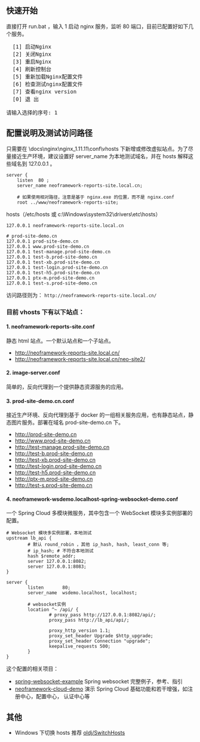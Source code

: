 
## 快速开始
直接打开 run.bat ，输入 1 启动 nginx 服务，监听 80 端口，目前已配置好如下几个服务。

<pre>
  [1] 启动Nginx
  [2] 关闭Nginx
  [3] 重启Nginx
  [4] 刷新控制台
  [5] 重新加载Nginx配置文件
  [6] 检查测试nginx配置文件
  [7] 查看nginx version
  [0] 退 出

请输入选择的序号: 1
</pre>

## 配置说明及测试访问路径
只需要在 \docs\nginx\nginx_1.11.11\conf\vhosts 下新增或修改虚拟站点。为了尽量接近生产环境，建议设置好 server_name 为本地测试域名，并在 hosts 解释这些域名到 127.0.0.1 。

```
server {
    listen  80 ;
    server_name neoframework-reports-site.local.cn;

    # 如果使用相对路径，注意是基于 nginx.exe 的位置，而不是 nginx.conf
    root ../www/neoframework-reports-site;
```

hosts（/etc/hosts 或 c:\Windows\system32\drivers\etc\hosts）
```
127.0.0.1 neoframework-reports-site.local.cn

# prod-site-demo.cn
127.0.0.1 prod-site-demo.cn
127.0.0.1 www.prod-site-demo.cn
127.0.0.1 test-manage.prod-site-demo.cn
127.0.0.1 test-b.prod-site-demo.cn
127.0.0.1 test-xb.prod-site-demo.cn
127.0.0.1 test-login.prod-site-demo.cn
127.0.0.1 test-h5.prod-site-demo.cn
127.0.0.1 ptx-m.prod-site-demo.cn
127.0.0.1 test-s.prod-site-demo.cn
```

访问路径则为： ```http://neoframework-reports-site.local.cn/```

### 目前 vhosts 下有以下站点：

#### 1. neoframework-reports-site.conf

静态 html 站点。一个默认站点和一个子站点。

* http://neoframework-reports-site.local.cn/
* http://neoframework-reports-site.local.cn/neo-site2/

#### 2. image-server.conf

简单的，反向代理到一个提供静态资源服务的应用。

#### 3. prod-site-demo.cn.conf

接近生产环境、反向代理到基于 docker 的一组相关服务应用，也有静态站点，静态图片服务。部署在域名 prod-site-demo.cn 下。

* http://prod-site-demo.cn
* http://www.prod-site-demo.cn
* http://test-manage.prod-site-demo.cn
* http://test-b.prod-site-demo.cn
* http://test-xb.prod-site-demo.cn
* http://test-login.prod-site-demo.cn
* http://test-h5.prod-site-demo.cn
* http://ptx-m.prod-site-demo.cn
* http://test-s.prod-site-demo.cn

#### 4. neoframework-wsdemo.localhost-spring-websocket-demo.conf

一个 Spring Cloud 多模块微服务，其中包含一个 WebSocket 模块多实例部署的配置。

```
# Websocket 模块多实例部署，本地测试
upstream lb_api {
        # 默认 round_robin ，其他 ip_hash, hash, least_conn 等;
        # ip_hash; # 不符合本地测试
        hash $remote_addr;
        server 127.0.0.1:8082;
        server 127.0.0.1:8083;
}

server {
        listen       80;
        server_name  wsdemo.localhost, localhost;

        # websocket实例
        location ^~ /api/ {
                # proxy_pass http://127.0.0.1:8082/api/;
                proxy_pass http://lb_api/api/;

                proxy_http_version 1.1;
                proxy_set_header Upgrade $http_upgrade;
                proxy_set_header Connection "upgrade";
                keepalive_requests 500;
        }
}
```

这个配置的相关项目：

* [spring-websocket-example](https://github.com/mingt/spring-websocket-example) Spring websocket 完整例子，参考、指引
* [neoframework-cloud-demo](https://github.com/mingt/neoframework-cloud-demo) 演示 Spring Cloud 基础功能和若干增强，如注册中心，配置中心， 认证中心等

## 其他

* Windows 下切换 hosts 推荐 [oldj/SwitchHosts](https://github.com/oldj/SwitchHosts)
